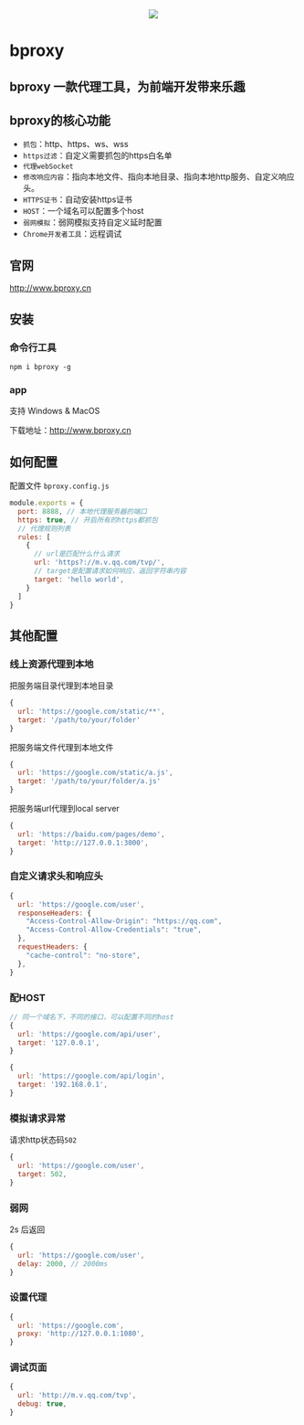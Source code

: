 <div style="text-align:center;">
<img src="https://sta-op.douyucdn.cn/front-publish/fed-ci-static-bed-online/icon.a0775e14.ico" />
</div>

# bproxy

bproxy 一款代理工具，为前端开发带来乐趣
-----

## bproxy的核心功能
- `抓包`：http、https、ws、wss
- `https过滤`：自定义需要抓包的https白名单
- `代理webSocket`
- `修改响应内容`：指向本地文件、指向本地目录、指向本地http服务、自定义响应头。
- `HTTPS证书`：自动安装https证书
- `HOST`：一个域名可以配置多个host
- `弱网模拟`：弱网模拟支持自定义延时配置
- `Chrome开发者工具`：远程调试

## 官网
http://www.bproxy.cn

## 安装
### 命令行工具
```
npm i bproxy -g
```

### app
支持 Windows & MacOS

下载地址：http://www.bproxy.cn

## 如何配置
配置文件 `bproxy.config.js`

```js
module.exports = {
  port: 8888, // 本地代理服务器的端口
  https: true, // 开启所有的https都抓包
  // 代理规则列表
  rules: [
    {
      // url是匹配什么什么请求
      url: 'https?://m.v.qq.com/tvp/',
      // target是配置请求如何响应，返回字符串内容
      target: 'hello world',
    }
  ]
}
```

## 其他配置
### 线上资源代理到本地
把服务端目录代理到本地目录
```js
{
  url: 'https://google.com/static/**',
  target: '/path/to/your/folder'
}
```
把服务端文件代理到本地文件
```js
{
  url: 'https://google.com/static/a.js',
  target: '/path/to/your/folder/a.js'
}
```
把服务端url代理到local server
```js
{
  url: 'https://baidu.com/pages/demo',
  target: 'http://127.0.0.1:3000',
}
```
### 自定义请求头和响应头
```js
{
  url: 'https://google.com/user',
  responseHeaders: {
    "Access-Control-Allow-Origin": "https://qq.com",
    "Access-Control-Allow-Credentials": "true",
  },
  requestHeaders: {
    "cache-control": "no-store",
  },
}
```

### 配HOST
```js
// 同一个域名下，不同的接口，可以配置不同的host
{
  url: 'https://google.com/api/user',
  target: '127.0.0.1',
}

{
  url: 'https://google.com/api/login',
  target: '192.168.0.1',
}
```

### 模拟请求异常
请求http状态码`502`
```js
{
  url: 'https://google.com/user',
  target: 502,
}
```

### 弱网
2s 后返回
```js
{
  url: 'https://google.com/user',
  delay: 2000, // 2000ms
}
```

### 设置代理
```js
{
  url: 'https://google.com',
  proxy: 'http://127.0.0.1:1080',
}
```

### 调试页面
```js
{
  url: 'http://m.v.qq.com/tvp',
  debug: true,
}
```
